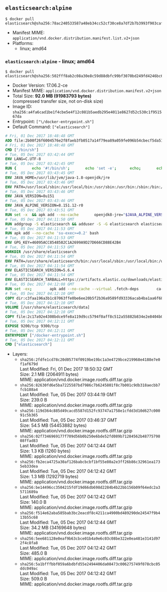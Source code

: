 ## `elasticsearch:alpine`

```console
$ docker pull elasticsearch@sha256:78ac240533587a48eb34cc52cf30ce8a7df2b7b3993f903caf47c90bcfcdd64e
```

-	Manifest MIME: `application/vnd.docker.distribution.manifest.list.v2+json`
-	Platforms:
	-	linux; amd64

### `elasticsearch:alpine` - linux; amd64

```console
$ docker pull elasticsearch@sha256:502fff8ab2c08a30e8c59d88dbfc99bf3070bd249fd4246bc6e9f4dad213968f
```

-	Docker Version: 17.06.2-ce
-	Manifest MIME: `application/vnd.docker.distribution.manifest.v2+json`
-	Total Size: **92.0 MB (91983793 bytes)**  
	(compressed transfer size, not on-disk size)
-	Image ID: `sha256:a4fa6cad1be1f4cbe5e4f12c081b5aedb295e4011e8627d52c530c1f951567da`
-	Entrypoint: `["\/docker-entrypoint.sh"]`
-	Default Command: `["elasticsearch"]`

```dockerfile
# Fri, 01 Dec 2017 18:48:48 GMT
ADD file:2b00f26f6004576e2f8faeb3fb0517a14f79ea89a059fe096b54cbecf5da512e in / 
# Fri, 01 Dec 2017 18:48:48 GMT
CMD ["/bin/sh"]
# Tue, 05 Dec 2017 03:42:44 GMT
ENV LANG=C.UTF-8
# Tue, 05 Dec 2017 03:42:45 GMT
RUN { 		echo '#!/bin/sh'; 		echo 'set -e'; 		echo; 		echo 'dirname "$(dirname "$(readlink -f "$(which javac || which java)")")"'; 	} > /usr/local/bin/docker-java-home 	&& chmod +x /usr/local/bin/docker-java-home
# Tue, 05 Dec 2017 03:43:45 GMT
ENV JAVA_HOME=/usr/lib/jvm/java-1.8-openjdk/jre
# Tue, 05 Dec 2017 03:43:46 GMT
ENV PATH=/usr/local/sbin:/usr/local/bin:/usr/sbin:/usr/bin:/sbin:/bin:/usr/lib/jvm/java-1.8-openjdk/jre/bin:/usr/lib/jvm/java-1.8-openjdk/bin
# Tue, 05 Dec 2017 03:43:46 GMT
ENV JAVA_VERSION=8u151
# Tue, 05 Dec 2017 03:43:46 GMT
ENV JAVA_ALPINE_VERSION=8.151.12-r0
# Tue, 05 Dec 2017 03:43:51 GMT
RUN set -x 	&& apk add --no-cache 		openjdk8-jre="$JAVA_ALPINE_VERSION" 	&& [ "$JAVA_HOME" = "$(docker-java-home)" ]
# Tue, 05 Dec 2017 04:11:50 GMT
RUN addgroup -S elasticsearch && adduser -S -G elasticsearch elasticsearch
# Tue, 05 Dec 2017 04:11:53 GMT
RUN apk add --no-cache 'su-exec>=0.2' bash
# Tue, 05 Dec 2017 04:11:53 GMT
ENV GPG_KEY=46095ACC8548582C1A2699A9D27D666CD88E42B4
# Tue, 05 Dec 2017 04:11:53 GMT
WORKDIR /usr/share/elasticsearch
# Tue, 05 Dec 2017 04:11:54 GMT
ENV PATH=/usr/share/elasticsearch/bin:/usr/local/sbin:/usr/local/bin:/usr/sbin:/usr/bin:/sbin:/bin:/usr/lib/jvm/java-1.8-openjdk/jre/bin:/usr/lib/jvm/java-1.8-openjdk/bin
# Tue, 05 Dec 2017 04:11:54 GMT
ENV ELASTICSEARCH_VERSION=5.6.4
# Tue, 05 Dec 2017 04:11:54 GMT
ENV ELASTICSEARCH_TARBALL=https://artifacts.elastic.co/downloads/elasticsearch/elasticsearch-5.6.4.tar.gz ELASTICSEARCH_TARBALL_ASC=https://artifacts.elastic.co/downloads/elasticsearch/elasticsearch-5.6.4.tar.gz.asc ELASTICSEARCH_TARBALL_SHA1=6e97b8edc2c5d06b6d0343de44bc5bb750224233
# Tue, 05 Dec 2017 04:12:08 GMT
RUN set -ex; 		apk add --no-cache --virtual .fetch-deps 		ca-certificates 		gnupg 		openssl 		tar 	; 		wget -O elasticsearch.tar.gz "$ELASTICSEARCH_TARBALL"; 		if [ "$ELASTICSEARCH_TARBALL_SHA1" ]; then 		echo "$ELASTICSEARCH_TARBALL_SHA1 *elasticsearch.tar.gz" | sha1sum -c -; 	fi; 		if [ "$ELASTICSEARCH_TARBALL_ASC" ]; then 		wget -O elasticsearch.tar.gz.asc "$ELASTICSEARCH_TARBALL_ASC"; 		export GNUPGHOME="$(mktemp -d)"; 		gpg --keyserver ha.pool.sks-keyservers.net --recv-keys "$GPG_KEY"; 		gpg --batch --verify elasticsearch.tar.gz.asc elasticsearch.tar.gz; 		rm -rf "$GNUPGHOME" elasticsearch.tar.gz.asc; 	fi; 		tar -xf elasticsearch.tar.gz --strip-components=1; 	rm elasticsearch.tar.gz; 		apk del .fetch-deps; 		mkdir -p ./plugins; 	for path in 		./data 		./logs 		./config 		./config/scripts 	; do 		mkdir -p "$path"; 		chown -R elasticsearch:elasticsearch "$path"; 	done; 		export ES_JAVA_OPTS='-Xms32m -Xmx32m'; 	if [ "${ELASTICSEARCH_VERSION%%.*}" -gt 1 ]; then 		elasticsearch --version; 	else 		elasticsearch -v; 	fi
# Tue, 05 Dec 2017 04:12:10 GMT
COPY dir:c3faa196a3b1c87063ffe0be6ee20b5f2b36a9589fd93336acab4ba1aa6f6855 in ./config 
# Tue, 05 Dec 2017 04:12:10 GMT
VOLUME [/usr/share/elasticsearch/data]
# Tue, 05 Dec 2017 04:12:10 GMT
COPY file:2c17a92e4308bdce9fe8a119d9cc5794f0aff8c512a55882b834e2e8404b0112 in / 
# Tue, 05 Dec 2017 04:12:11 GMT
EXPOSE 9200/tcp 9300/tcp
# Tue, 05 Dec 2017 04:12:11 GMT
ENTRYPOINT ["/docker-entrypoint.sh"]
# Tue, 05 Dec 2017 04:12:11 GMT
CMD ["elasticsearch"]
```

-	Layers:
	-	`sha256:2fdfe1cd78c20d05774f0919be19bc1a3e4729bce219968e4188e7e0f1af679d`  
		Last Modified: Fri, 01 Dec 2017 18:50:32 GMT  
		Size: 2.1 MB (2064911 bytes)  
		MIME: application/vnd.docker.image.rootfs.diff.tar.gzip
	-	`sha256:82630fd6e5ba7225587bd7986c7b6245801f8c7b001c9db318aecbb7fcb188a4`  
		Last Modified: Tue, 05 Dec 2017 03:44:19 GMT  
		Size: 239.0 B  
		MIME: application/vnd.docker.image.rootfs.diff.tar.gzip
	-	`sha256:119d364c885d49cacd5587d152fc93747a1758e1cfdd3d10d627c00091c5b365`  
		Last Modified: Tue, 05 Dec 2017 03:46:37 GMT  
		Size: 54.5 MB (54453882 bytes)  
		MIME: application/vnd.docker.image.rootfs.diff.tar.gzip
	-	`sha256:02f7346969177f709d56b0b250e6bde52fd089b71284562b4877579808ffad83`  
		Last Modified: Tue, 05 Dec 2017 04:12:44 GMT  
		Size: 1.3 KB (1260 bytes)  
		MIME: application/vnd.docker.image.rootfs.diff.tar.gzip
	-	`sha256:fb2eca4725a30af126babcbcbf1bf55e80a2e3ff26b86c32961ea1735eb33dea`  
		Last Modified: Tue, 05 Dec 2017 04:12:42 GMT  
		Size: 1.3 MB (1292719 bytes)  
		MIME: application/vnd.docker.image.rootfs.diff.tar.gzip
	-	`sha256:be14496cc3504215fdf19d66db698d2284b4b22bb156b09f64edc2a35711689a`  
		Last Modified: Tue, 05 Dec 2017 04:12:42 GMT  
		Size: 140.0 B  
		MIME: application/vnd.docker.image.rootfs.diff.tar.gzip
	-	`sha256:f514e62aba585bab3bc2eacdf8c4211ca4900bd489290de24547f9b413b55c68`  
		Last Modified: Tue, 05 Dec 2017 04:12:44 GMT  
		Size: 34.2 MB (34169648 bytes)  
		MIME: application/vnd.docker.image.rootfs.diff.tar.gzip
	-	`sha256:5ee681128e0eaf9b63cbce01b4a9e6c03c08be322e0ea481e3141d972f4c8fa8`  
		Last Modified: Tue, 05 Dec 2017 04:12:42 GMT  
		Size: 485.0 B  
		MIME: application/vnd.docker.image.rootfs.diff.tar.gzip
	-	`sha256:5a1bfffbbf059a6bdbfd55e2494406da08473c006275749f078cbc05ddc049ac`  
		Last Modified: Tue, 05 Dec 2017 04:12:42 GMT  
		Size: 509.0 B  
		MIME: application/vnd.docker.image.rootfs.diff.tar.gzip
